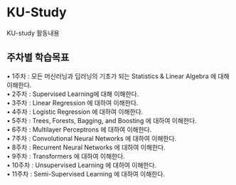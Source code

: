 # KU-Study
KU-study 활동내용
## 주차별 학습목표
• 1주차 : 모든 머신러닝과 딥러닝의 기초가 되는 Statistics & Linear Algebra 에 대해 이해한다.  
• 2주차 : Supervised Learning에 대해 이해한다.  
• 3주차 : Linear Regression 에 대하여 이해한다.  
• 4주차 : Logistic Regression 에 대하여 이해한다.  
• 5주차 : Trees, Forests, Bagging, and Boosting 에 대하여 이해한다.  
• 6주차 : Multilayer Perceptrons 에 대하여 이해한다.  
• 7주차 : Convolutional Neural Networks 에 대하여 이해한다.  
• 8주차 : Recurrent Neural Networks 에 대하여 이해한다.  
• 9주차 : Transformers 에 대하여 이해한다.  
• 10주차 : Unsupervised Learning 에 대하여 이해한다.  
• 11주차 : Semi-Supervised Learning 에 대하여 이해한다.
